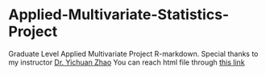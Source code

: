 # Applied-Multivariate-Statistics-Project
Graduate Level Applied Multivariate Project
R-markdown. 
Special thanks to my instructor [Dr. Yichuan Zhao](https://scholar.google.com/citations?user=7bkblcwAAAAJ&hl=en)
You can reach html file through [this link](https://elfkr7.github.io/Applied-Multivariate-Statistics-Project/)
